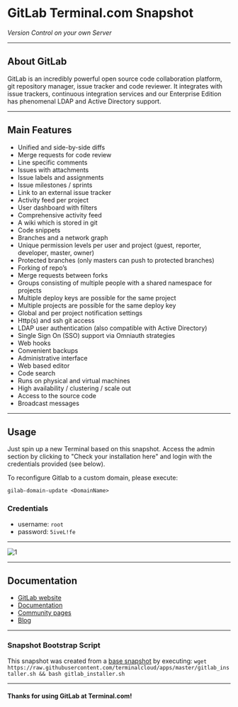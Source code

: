 # **GitLab** Terminal.com Snapshot

*Version Control on your own Server*

---

## About GitLab
GitLab is an incredibly powerful open source code collaboration platform, git repository manager, issue tracker and code reviewer. 
It integrates with issue trackers, continuous integration services and our Enterprise Edition has phenomenal LDAP and Active Directory support.

---

## Main Features

- Unified and side-by-side diffs
- Merge requests for code review
- Line specific comments
- Issues with attachments
- Issue labels and assignments
- Issue milestones / sprints
- Link to an external issue tracker
- Activity feed per project
- User dashboard with filters
- Comprehensive activity feed
- A wiki which is stored in git
- Code snippets
- Branches and a network graph
- Unique permission levels per user and project (guest, reporter, developer, master, owner)
- Protected branches (only masters can push to protected branches)
- Forking of repo’s
- Merge requests between forks
- Groups consisting of multiple people with a shared namespace for projects
- Multiple deploy keys are possible for the same project
- Multiple projects are possible for the same deploy key
- Global and per project notification settings
- Http(s) and ssh git access
- LDAP user authentication (also compatible with Active Directory)
- Single Sign On (SSO) support via Omniauth strategies
- Web hooks
- Convenient backups
- Administrative interface
- Web based editor
- Code search
- Runs on physical and virtual machines
- High availability / clustering / scale out
- Access to the source code
- Broadcast messages

---

## Usage

Just spin up a new Terminal based on this snapshot. 
Access the admin section by clicking to "Check your installation here" and login with the credentials provided (see below).

To reconfigure Gitlab to a custom domain, please execute:

```
gilab-domain-update <DomainName>

```

### Credentials

- username: `root`
- password: `5iveL!fe`

--- 

![1](http://i.imgur.com/QLTcBYq.png)

---

## Documentation

- [GitLab website](https://about.gitlab.com/)
- [Documentation](http://doc.gitlab.com/ce/)
- [Community pages](https://about.gitlab.com/community/)
- [Blog](https://about.gitlab.com/blog/)

---

### Snapshot Bootstrap Script

This snapshot was created from a [base snapshot](https://www.terminal.com/tiny/FzpHiTXG1K) by executing:
`wget https://raw.githubusercontent.com/terminalcloud/apps/master/gitlab_installer.sh && bash gitlab_installer.sh`

---

#### Thanks for using GitLab at Terminal.com!